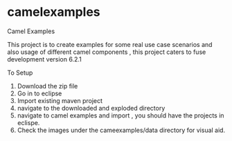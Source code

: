 # camelexamples
Camel Examples 

This project is to create examples for some real use case scenarios and
also usage of different camel components , this project caters to 
fuse development version 6.2.1

To Setup

1. Download the zip file
2. Go in to eclipse
3. Import existing maven project
4. navigate to the downloaded and exploded directory
5. navigate to camel examples and import , you should have the projects in eclispe.
6. Check the images under the cameexamples/data directory for visual aid.

